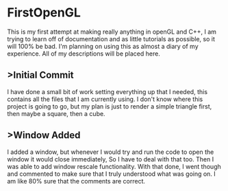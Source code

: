 # FirstOpenGL
This is my first attempt at making really anything in openGL and C++, I am trying to learn off of documentation and as little tutorials as possible, so it will 100% be bad. I'm planning on using this as almost a diary of my experience. All of my descriptions will be placed here.

## >Initial Commit
I have done a small bit of work setting everything up that I needed, this contains all the files that I am currently using. I don't know where this project is going to go, but my plan is just to render a simple triangle first, then maybe a square, then a cube.

## >Window Added
I added a window, but whenever I would try and run the code to open the window it would close immediately, So I have to deal with that too. Then I was able to add window rescale functionality. With that done, I went though and commented to make sure that I truly understood what was going on. I am like 80% sure that the comments are correct.
